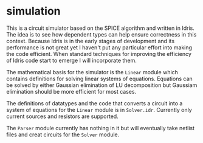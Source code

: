 simulation
==========

This is a circuit simulator based on the SPICE algorithm and written in Idris.
The idea is to see how dependent types can help ensure correctness in this
context. Because Idris is in the early stages of development and its
performance is not great yet I haven't put any particular effort into making
the code efficient. When standard techniques for improving the efficiency of
Idris code start to emerge I will incorporate them.

The mathematical basis for the simulator is the `Linear` module which contains
definitions for solving linear systems of equations. Equations can be solved by
either Gaussian elimination of LU decomposition but Gaussiam elimination should
be more efficient for most cases.

The definitions of datatypes and the code that converts a circuit into a system
of equations for the `Linear` module is in `Solver.idr`. Currently only current
sources and resistors are supported.

The `Parser` module currently has nothing in it but will eventually take
netlist files and creat circuits for the `Solver` module.
